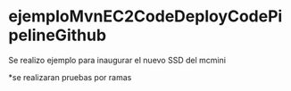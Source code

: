 # ejemploMvnEC2CodeDeployCodePipelineGithub
Se realizo ejemplo para inaugurar el nuevo SSD del mcmini

*se realizaran pruebas por ramas 
